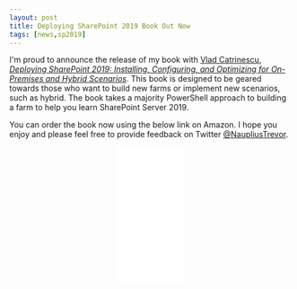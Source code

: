 ```yaml
---
layout: post
title: Deploying SharePoint 2019 Book Out Now
tags: [news,sp2019]
---
```


I'm proud to announce the release of my book with [Vlad Catrinescu](https://absolute-sharepoint.com/), [_Deploying SharePoint 2019: Installing, Configuring, and Optimizing for On-Premises and Hybrid Scenarios_](https://www.amazon.com/gp/product/1484245253/ref=as_li_tl?ie=UTF8&camp=1789&creative=9325&creativeASIN=1484245253&linkCode=as2&tag=trevorseward-20&linkId=86fee01d65ade1b8084b5da304a81648). This book is designed to be geared towards those who want to build new farms or implement new scenarios, such as hybrid. The book takes a majority PowerShell approach to building a farm to help you learn SharePoint Server 2019.

You can order the book now using the below link on Amazon. I hope you enjoy and please feel free to provide feedback on Twitter [@NaupliusTrevor](https://twitter.com/NaupliusTrevor).

<center>
<iframe style="width:120px;height:240px;" marginwidth="0" marginheight="0" scrolling="no" frameborder="0" src="//ws-na.amazon-adsystem.com/widgets/q?ServiceVersion=20070822&OneJS=1&Operation=GetAdHtml&MarketPlace=US&source=ac&ref=tf_til&ad_type=product_link&tracking_id=trevorseward-20&marketplace=amazon&region=US&placement=1484245253&asins=1484245253&linkId=c588e45d6d11a0a08493a852155864d3&show_border=true&link_opens_in_new_window=true&price_color=333333&title_color=0066c0&bg_color=ffffff"></iframe>
</center>